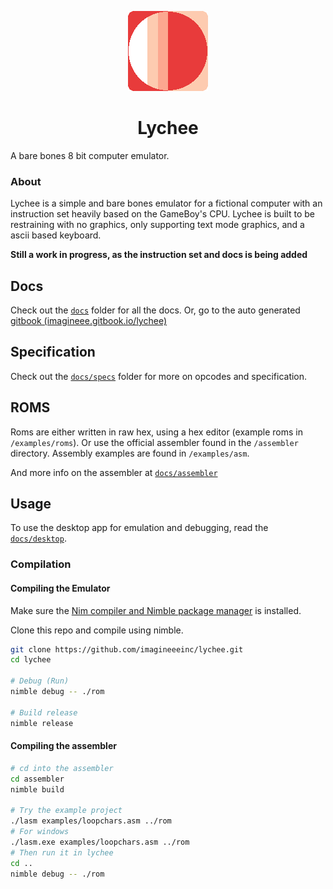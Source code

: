 <p align="center">
	<img src="./lychee.png">
</p>
<h1 align="center">Lychee</h1>

A bare bones 8 bit computer emulator.
### About
Lychee is a simple and bare bones emulator for a fictional computer with an instruction set heavily based on the GameBoy's CPU. Lychee is built to be restraining with no graphics, only supporting text mode graphics, and a ascii based keyboard.

**Still a work in progress, as the instruction set and docs is being added** 

## Docs
Check out the [`docs`](docs) folder for all the docs. Or, go to the auto generated [gitbook (imagineee.gitbook.io/lychee)](https://imagineee.gitbook.io/lychee)
## Specification
Check out the [`docs/specs`](docs/spec) folder for more on opcodes and specification.

## ROMS
Roms are either written in raw hex, using a hex editor (example roms in `/examples/roms`). Or use the official assembler found in the `/assembler` directory. Assembly examples are found in `/examples/asm`.

And more info on the assembler at [`docs/assembler`](docs/assembler)

## Usage
To use the desktop app for emulation and debugging, read the [`docs/desktop`](docs/desktop).
### Compilation
#### Compiling the Emulator
Make sure the [Nim compiler and Nimble package manager](https://nim-lang.org/) is installed.

Clone this repo and compile using nimble.
```bash
git clone https://github.com/imagineeeinc/lychee.git
cd lychee

# Debug (Run)
nimble debug -- ./rom

# Build release
nimble release
```
#### Compiling the assembler
```bash
# cd into the assembler
cd assembler
nimble build

# Try the example project
./lasm examples/loopchars.asm ../rom
# For windows
./lasm.exe examples/loopchars.asm ../rom
# Then run it in lychee
cd ..
nimble debug -- ./rom
```

